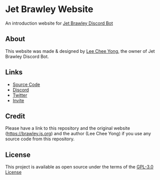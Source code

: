 # Jet Brawley Website
An introduction website for <a href="https://github.com/BotStudios/Jet-Brawley">Jet Brawley Discord Bot</a>

## About
This website was made & designed by <a href="https://github.com/leecheeyong">Lee Chee Yong</a>, the owner of Jet Brawley Discord Bot.

## Links
- [Source Code](https://github.com/BotStudios/Jet-Brawley)
- [Discord](https://discord.com/invite/Q9eMTRM3PH)
- [Twitter](https://twitter.com/JetBrawley)
- [Invite](https://discord.com/oauth2/authorize?client_id=792311725181239307&scope=bot%20applications.commands)

## Credit
Please have a link to this repository and the original website (https://brawley.js.org) and the author (Lee Chee Yong) if you use any source code from this repository.

## License
This project is available as open source under the terms of the [GPL-3.0 License](/LICENSE)
